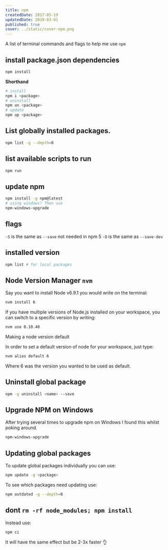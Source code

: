 ```yaml
---
title: npm
createdDate: 2017-05-19
updatedDate: 2019-03-01
published: true
cover: ../static/cover-npm.png
---
```


A list of terminal commands and flags to help me use `npm`

## install package.json dependencies

```bash
npm install
```

**Shorthand**

```bash
# install
npm i <package>
# uninstall
npm un <package>
# update
npm up <package>
```

## List globally installed packages.

```bash
npm list -g --depth=0
```

## list available scripts to run

```bash
npm run
```

## update npm

```bash
npm install -g npm@latest
# using windows? Then use
npm-windows-upgrade
```

## flags

`-S` is the same as `--save` not needed in npm 5 `-D` is the same as
`--save-dev`

## installed version

```bash
npm list # for local packages
```

## Node Version Manager `nvm`

Say you want to install Node v6.9.1 you would write on the terminal:

```bash
nvm install 6
```

If you have multiple versions of Node.js installed on your workspace,
you can switch to a specific version by writing:

```bash
nvm use 0.10.40
```

Making a node version default

In order to set a default version of node for your workspace, just
type:

```bash
nvm alias default 6
```

Where 6 was the version you wanted to be used as default.

## Uninstall global package

```bash
npm -g uninstall <name> --save
```

## Upgrade NPM on Windows

After trying several times to upgrade npm on Windows I found this
whilst poking around.

```bash
npm-windows-upgrade
```

## Updating global packages

To update global packages individually you can use:

```bash
npm update -g <package>
```

To see which packages need updating use:

```bash
npm outdated -g --depth=0
```

## dont `rm -rf node_modules; npm install`

Instead use:

```bash
npm ci
```

It will have the same effect but be 2-3x faster 👌

